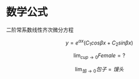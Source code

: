 # 数学公式
二阶常系数线性齐次微分方程

$$ y = e^{\alpha x} (C_1 cos\beta x + C_2sin\beta x) $$

$$ \lim_{cup \to 0} Female = ? $$

$$ \lim_{馅 \to 0} 包子 = 馒头 $$